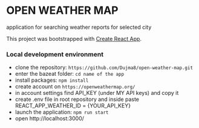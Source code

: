 # OPEN WEATHER MAP 
application for searching weather reports for selected city

This project was bootstrapped with [Create React App](https://github.com/facebook/create-react-app).

### Local development environment

- clone the repository: `https://github.com/Dujma8/open-weather-map.git`
- enter the bazeat folder: `cd name of the app`
- install packages: `npm install`
- create account on `https://openweathermap.org/`
- in account settings find API_KEY (under MY API keys) and copy it 
- create .env file in root repository and inside paste REACT_APP_WEATHER_ID = {YOUR_API_KEY} 
- launch the application: `npm run start`
- open http://localhost:3000/
